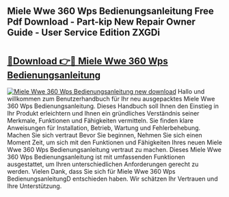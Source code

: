 ## Miele Wwe 360 Wps Bedienungsanleitung Free Pdf Download - Part-kip New Repair Owner Guide - User Service Edition ZXGDi

# <h2><a href="http://df1e42u.blite.top/?on=Miele+Wwe+360+Wps+Bedienungsanleitung">🔗Download 👉🔴 Miele Wwe 360 Wps Bedienungsanleitung</a></h2>

[![Miele Wwe 360 Wps Bedienungsanleitung new download](https://i.imgur.com/lujVjoI.png)](http://df1e42u.blite.top/?on=Miele+Wwe+360+Wps+Bedienungsanleitung)
Hallo und willkommen zum Benutzerhandbuch für Ihr neu ausgepacktes Miele Wwe 360 Wps Bedienungsanleitung. Dieses Handbuch soll Ihnen den Einstieg in Ihr Produkt erleichtern und Ihnen ein gründliches Verständnis seiner Merkmale, Funktionen und Fähigkeiten vermitteln. Sie finden klare Anweisungen für Installation, Betrieb, Wartung und Fehlerbehebung. Machen Sie sich vertraut Bevor Sie beginnen, Nehmen Sie sich einen Moment Zeit, um sich mit den Funktionen und Fähigkeiten Ihres neuen Miele Wwe 360 Wps Bedienungsanleitung vertraut zu machen. Dieses Miele Wwe 360 Wps Bedienungsanleitung ist mit umfassenden Funktionen ausgestattet, um Ihren unterschiedlichen Anforderungen gerecht zu werden. Vielen Dank, dass Sie sich für Miele Wwe 360 Wps BedienungsanleitungD entschieden haben. Wir schätzen Ihr Vertrauen und Ihre Unterstützung.
